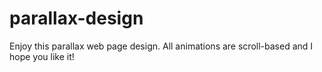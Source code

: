 # parallax-design

<p>Enjoy this parallax web page design. All animations are scroll-based and I hope you like it!</p>
